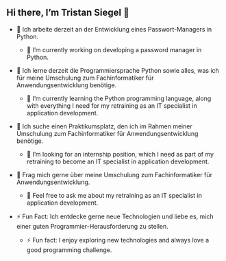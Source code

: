 ## Hi there, I’m Tristan Siegel 👋


- 🔭 Ich arbeite derzeit an der Entwicklung eines Passwort-Managers in Python.
  - 🔭 I’m currently working on developing a password manager in Python.

- 🌱 Ich lerne derzeit die Programmiersprache Python sowie alles, was ich für meine Umschulung zum Fachinformatiker für Anwendungsentwicklung benötige.
  - 🌱 I’m currently learning the Python programming language, along with everything I need for my retraining as an IT specialist in application development.

- 👯 Ich suche einen Praktikumsplatz, den ich im Rahmen meiner Umschulung zum Fachinformatiker für Anwendungsentwicklung benötige.
  - 👯 I’m looking for an internship position, which I need as part of my retraining to become an IT specialist in application development.

- 💬 Frag mich gerne über meine Umschulung zum Fachinformatiker für Anwendungsentwicklung.
  - 💬 Feel free to ask me about my retraining as an IT specialist in application development.

- ⚡ Fun Fact: Ich entdecke gerne neue Technologien und liebe es, mich einer guten Programmier-Herausforderung zu stellen.
  - ⚡ Fun fact: I enjoy exploring new technologies and always love a good programming challenge.
